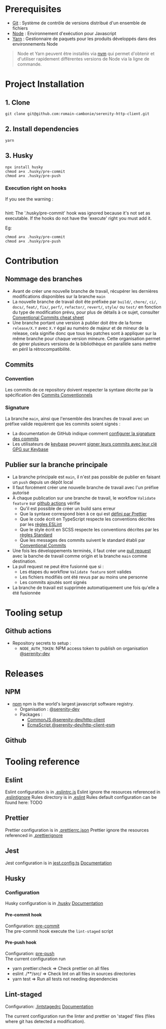 # Prerequisites

- [Git](https://git-scm.com/) : Système de contrôle de versions distribué d'un ensemble de fichiers
- [Node](https://nodejs.org/) : Environnement d'exécution pour Javascript
- [Yarn](https://yarnpkg.com/) : Gestionnaire de paquets pour les produits développés dans des environnements Node

> Node et Yarn peuvent être installés via [nvm](https://github.com/nvm-sh/nvm) qui permet d'obtenir et d'utiliser rapidement différentes versions de Node via la ligne de commande.

# Project Installation

## 1. Clone

```shell
git clone git@github.com:romain-cambonie/serenity-http-client.git
```

## 2. Install dependencies

```shell
yarn
```

## 3. Husky

```
npx install husky
chmod a+x .husky/pre-commit
chmod a+x .husky/pre-push
```

### Execution right on hooks

If you see the warning :

```

```

hint: The '.husky/pre-commit' hook was ignored because it's not set as executable.
If the hooks do not have the 'execute' right you must add it.

Eg:

```shell
chmod a+x .husky/pre-commit
chmod a+x .husky/pre-push
```

# Contribution

## Nommage des branches

- Avant de créer une nouvelle branche de travail, récupérer les dernières modifications disponibles sur la branche `main`
- La nouvelle branche de travail doit ête préfixée par `build/`, `chore/`, `ci/`, `docs/`, `feat/`, `fix/`, `perf/`, `refactor/`, `revert/`, `style/` ou `test/` en fonction du type de modification prévu, pour plus de détails à ce sujet, consulter [Conventional Commits cheat sheet](https://kapeli.com/cheat_sheets/Conventional_Commits.docset/Contents/Resources/Documents/index)
- Une branche portant une version à publier doit être de la forme `release/X.Y` avec `X.Y` égal au numéro de majeur et de mineur de la release, cela signifie donc que tous les patches sont à appliquer sur la même branche pour chaque version mineure. Cette organisation permet de gérer plusieurs versions de la bibliothèque en parallèle sans mettre en péril la rétrocompatibilité.

## Commits

### Convention

Les commits de ce repository doivent respecter la syntaxe décrite par la spécification des [Commits Conventionnels](https://www.conventionalcommits.org/fr)

### Signature

La branche `main`, ainsi que l'ensemble des branches de travail avec un préfixe valide requièrent que les commits soient signés :

- La documentation de GitHub indique comment [configurer la signature des commits](https://docs.github.com/en/enterprise-server@3.5/authentication/managing-commit-signature-verification/about-commit-signature-verification)
- Les utilisateurs de [keybase](https://keybase.io/) peuvent [signer leurs commits avec leur clé GPG sur Keybase](https://stephenreescarter.net/signing-git-commits-with-a-keybase-gpg-key/)

## Publier sur la branche principale

- La branche principale est `main`, il n'est pas possible de publier en faisant un `push` depuis un dépôt local
- Il faut forcément créer une nouvelle branche de travail avec l'un préfixe autorisé
- À chaque publication sur une branche de travail, le workflow `Validate feature` sur [github actions](https://github.com/anct-cartographie-nationale/client-application/actions) vérifie
  - Qu'il est possible de créer un build sans erreur
  - Que la syntaxe correspond bien à ce qui est [défini par Prettier](https://github.com/anct-cartographie-nationale/client-base/blob/main/.prettierrc.json)
  - Que le code écrit en TypeScript respecte les conventions décrites par les [règles ESLint](https://github.com/anct-cartographie-nationale/client-base/blob/main/.eslintrc.json)
  - Que le style écrit en SCSS respecte les conventions décrites par les [règles Standard](https://github.com/anct-cartographie-nationale/client-base/blob/main/.stylelintrc.json)
  - Que les messages des commits suivent le standard établi par [Conventional Commits](https://www.conventionalcommits.org/fr)
- Une fois les développements terminés, il faut créer une [pull request](https://github.com/anct-cartographie-nationale/client-application/pulls) avec la banche de travail comme origin et la branche `main` comme destination.
- La pull request ne peut être fusionné que si :
  - Les étapes du workflow `Validate feature` sont valides
  - Les fichiers modifiés ont été revus par au moins une personne
  - Les commits ajoutés sont signés
- La branche de travail est supprimée automatiquement une fois qu'elle a été fusionnée

# Tooling setup

## Github actions

- Repository secrets to setup :
  - `NODE_AUTH_TOKEN`: NPM access token to publish on organisation [@serenity-dev](https://www.npmjs.com/org/serenity-dev)

# Releases

## NPM

- [npm](https://www.npmjs.com/) npm is the world's largest javascript software registry.
  - Organisation : [@serenity-dev](https://www.npmjs.com/org/serenity-dev)
  - Packages :
    - [CommonJS @serenity-dev/http-client](https://www.npmjs.com/package/@serenity-dev/http-client)
    - [EcmaScript @serenity-dev/http-client-esm](https://www.npmjs.com/package/@serenity-dev/http-client-esm)

## Github

# Tooling reference

## Eslint

Eslint configuration is in [.eslintrc.js](../.tooling/.eslint/.eslintrc.cjs)
Eslint ignore the resources referenced in [.eslintignore](../.tooling/.eslint/.eslintignore)
Rules directory is in [.eslint](../.tooling/.eslint)
Rules default configuration can be found here: TODO

## Prettier

Prettier configuration is in [.prettierrc.json](../.tooling/.prettier/.prettierrc.json)
Prettier ignore the resources referenced in [.prettierignore](../.tooling/.prettier/.prettierignore)

## Jest

Jest configuration is in [jest.config.ts](../.tooling/.jest/jest.config.ts)
[Documentation](https://jestjs.io/)

## Husky

### Configuration

Husky configuration is in [.husky](../.tooling/.husky)
[Documentation](https://typicode.github.io/husky/#/)

#### Pre-commit hook

Configuration: [pre-commit](../.husky/pre-commit)  
The pre-commit hook execute the `lint-staged` script

#### Pre-push hook

Configuration: [pre-push](../.husky/pre-push)  
The current configuration run

- yarn prettier:check => Check prettier on all files
- eslint ./\*\*/src/ => Check lint on all files in sources directories
- yarn test => Run all tests not needing dependencies

## Lint-staged

Configuration: [.lintstagedrc](../.tooling/.lintstaged/.lintstagedrc)
[Documentation](https://github.com/okonet/lint-staged)

The current configuration run the linter and prettier on 'staged' files (files where git has detected a modification).
